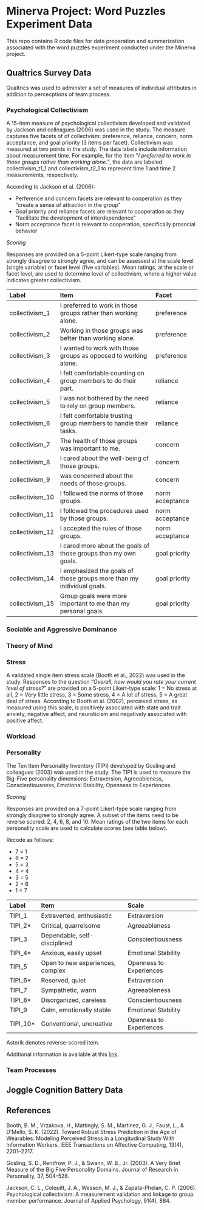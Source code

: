 # Minerva Project: Word Puzzles Experiment Data
 
 This repo contains R code files for data preparation and summarization associated with the word puzzles experiment conducted under the Minerva project.

 ## Qualtrics Survey Data

Qualtrics was used to adminster a set of measures of individual attributes in addition to percecptions of team process. 

### Psychological Collectivism

A 15-item measure of psychological collectivism developed and validated by Jackson and colleagues (2006) was used in the study. The measure captures five facets of of collectvism: preference, reliance, concern, norm acceptance, and goal priority  (3 items per facet). Collectivism was measured at two points in the study. The data labels include information about measurement time. For example, for the item "*I preferred to work in those groups rather than working alone.*", the data are labeled collectivism_t1_1 and collectivism_t2_1 to represent time 1 and time 2 measurements, respectively. 

According to Jackson et al. (2006):
* Perference and concern facets are relevant to cooperation as they "create a sense of attraction in the group"
* Goal priority and reliance facets are relevant to cooperation as they "facilitate the development of interdependence"
* Norm acceptance facet is relevant to cooperation, specifically prosocial behavior

*Scoring*

Responses are provided on a 5-point Likert-type scale ranging from strongly disagree to strongly agree, and can be assessed at the scale level (single variable) or facet level (five variables). 
Mean ratings, at the scale or facet level, are used to determine level of collectivism, where a higher value indicates greater collectivism. 

| Label  | Item  | Facet |
| :------------- | :------------- | :------------- |
| collectivism_1  | I preferred to work in those groups rather than working alone.  | preference  |
| collectivism_2  | Working in those groups was better than working alone.  | preference  |
| collectivism_3  | I wanted to work with those groups as opposed to working alone.  | preference  |
| collectivism_4  | I felt comfortable counting on group members to do their part.  | reliance  |
| collectivism_5  | I was not bothered by the need to rely on group members.  | reliance  |
| collectivism_6  | I felt comfortable trusting group members to handle their tasks.  | reliance  |
| collectivism_7  | The health of those groups was important to me.  | concern  |
| collectivism_8  | I cared about the well-being of those groups.  | concern  |
| collectivism_9  | was concerned about the needs of those groups.  | concern  | 
| collectivism_10  | I followed the norms of those groups.  | norm acceptance  | 
| collectivism_11  | I followed the procedures used by those groups.  | norm acceptance  | 
| collectivism_12  | I accepted the rules of those groups.  | norm acceptance  | 
| collectivism_13  | I cared more about the goals of those groups than my own goals.  | goal priority  | 
| collectivism_14  | I emphasized the goals of those groups more than my individual goals.  | goal priority  | 
| collectivism_15  | Group goals were more important to me than my personal goals.  | goal priority  | 


### Sociable and Aggressive Dominance

### Theory of Mind

### Stress

A validated single item stress scale (Booth et al., 2022) was used in the study. Responses to the question “*Overall, how would you rate your current level of stress?*” are provided on a 5-point Likert-type scale: 1 = No stress at all, 2 = Very little stress, 3 = Some stress, 4 = A lot of stress, 5 = A great deal of stress. According to Booth et al. (2002), perceived stress, as measured using this scale, is positively associated with state and trait anxiety, negative affect, and neuroticism and negatively associated with positive affect.


### Workload



### Personality

The Ten Item Personality Inventory (TIPI) developed by Gosling and colleagues (2003) was used in the study. The TIPI is used to measure the Big-Five personality dimensions: Extraversion, Agreeableness, Conscientiousness, Emotional Stability, Openness to Experiences.

*Scoring*

Responses are provided on a 7-point Likert-type scale ranging from strongly disagree to strongly agree. A subset of the items need to be reverse scored: 2, 4, 6, 8, and 10. Mean ratings of the two items for each personality scale are used to calculate scores (see table below).

Recode as follows:
* 7 = 1
* 6 = 2
* 5 = 3
* 4 = 4
* 3 = 5
* 2 = 6
* 1 = 7


| Label  | Item  | Scale |
| :------------- | :------------- | :------------- |
| TIPI_1 | Extraverted, enthusiastic | Extraversion |
| TIPI_2* | Critical, quarrelsome | Agreeableness |
| TIPI_3 | Dependable, self-disciplined | Conscientiousness |
| TIPI_4* | Anxious, easily upset | Emotional Stability |
| TIPI_5 | Open to new experiences, complex | Openness to Experiences |
| TIPI_6* | Reserved, quiet | Extraversion |
| TIPI_7 | Sympathetic, warm | Agreeableness |
| TIPI_8* | Disorganized, careless | Conscientiousness |
| TIPI_9 | Calm, emotionally stable | Emotional Stability |
| TIPI_10* |  Conventional, uncreative | Openness to Experiences |

Asterik denotes reverse-scored item.


Additional information is available at this [link](https://gosling.psy.utexas.edu/scales-weve-developed/ten-item-personality-measure-tipi/).



### Team Processes

 ## Joggle Cognition Battery Data

## References

Booth, B. M., Vrzakova, H., Mattingly, S. M., Martinez, G. J., Faust, L., & D’Mello, S. K. (2022). Toward Robust Stress Prediction in the Age of Wearables: Modeling Perceived Stress in a Longitudinal Study With Information Workers. IEEE Transactions on Affective Computing, 13(4), 2201–2217.

Gosling, S. D., Rentfrow, P. J., & Swann, W. B., Jr. (2003). A Very Brief Measure of the Big Five Personality Domains. Journal of Research in Personality, 37, 504-528.

Jackson, C. L., Colquitt, J. A., Wesson, M. J., & Zapata-Phelan, C. P. (2006). Psychological collectivism: A measurement validation and linkage to group member performance. Journal of Applied Psychology, 91(4), 884.
